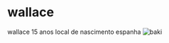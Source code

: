 # wallace
wallace
15 anos 
local de nascimento espanha
![baki](https://github.com/wallacemozarth/wallace/assets/138504623/8032bf6d-95ba-4849-8cef-d55aa4c235f3)
